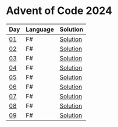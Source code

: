 # Advent of Code 2024

| Day | Language | Solution |
| --- | -------- | -------- |
| [01](https://adventofcode.com/2024/day/01) | F# | [Solution](./01) |
| [02](https://adventofcode.com/2024/day/02) | F# | [Solution](./02) |
| [03](https://adventofcode.com/2024/day/03) | F# | [Solution](./03) |
| [04](https://adventofcode.com/2024/day/04) | F# | [Solution](./04) |
| [05](https://adventofcode.com/2024/day/05) | F# | [Solution](./05) |
| [06](https://adventofcode.com/2024/day/06) | F# | [Solution](./06) |
| [07](https://adventofcode.com/2024/day/07) | F# | [Solution](./07) |
| [08](https://adventofcode.com/2024/day/08) | F# | [Solution](./08) |
| [09](https://adventofcode.com/2024/day/09) | F# | [Solution](./09) |
